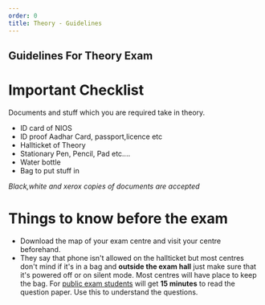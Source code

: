 ```yaml
---
order: 0
title: Theory - Guidelines
---
```

Guidelines For Theory Exam
---------------------------

# Important Checklist

Documents and stuff which you are required take in theory.
- ID card of NIOS
- ID proof Aadhar Card, passport,licence etc
- Hallticket of Theory
- Stationary Pen, Pencil, Pad etc....
- Water bottle
- Bag to put stuff in

*Black,white and xerox  copies of documents are accepted*
# Things to know **before** the exam
- Download the map of your exam centre and visit your centre beforehand.
- They say that phone isn't allowed on the hallticket but most centres don't mind if it's in a bag and **outside the exam hall** just make sure that it's powered off or on silent mode. Most centres will have place to keep the bag. For [public exam
students](/wiki/Exams-Assignments#pe-public-examination) will get **15 minutes** to read the question paper. Use this to understand the questions.





